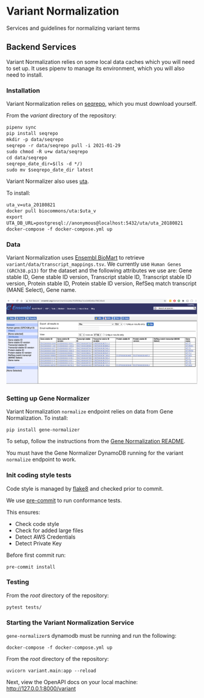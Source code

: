 # Variant Normalization
Services and guidelines for normalizing variant terms

## Backend Services
Variant Normalization relies on some local data caches which you will need to set up. It uses pipenv to manage its environment, which you will also need to install.

### Installation
Variant Normalization relies on [seqrepo](https://github.com/biocommons/biocommons.seqrepo), which you must download yourself.

From the _variant_ directory of the repository:
```
pipenv sync
pip install seqrepo
mkdir -p data/seqrepo
seqrepo -r data/seqrepo pull -i 2021-01-29
sudo chmod -R u+w data/seqrepo
cd data/seqrepo
seqrepo_date_dir=$(ls -d */)
sudo mv $seqrepo_date_dir latest
```

Variant Normalizer also uses [uta](https://github.com/biocommons/uta).

To install:
```
uta_v=uta_20180821
docker pull biocommons/uta:$uta_v
export UTA_DB_URL=postgresql://anonymous@localhost:5432/uta/uta_20180821
docker-compose -f docker-compose.yml up
```

### Data
Variant Normalization uses [Ensembl BioMart](http://www.ensembl.org/biomart/martview) to retrieve `variant/data/transcript_mappings.tsv`. We currently use `Human Genes (GRCh38.p13)` for the dataset and the following attributes we use are: Gene stable ID, Gene stable ID version, Transcript stable ID, Transcript stable ID version, Protein stable ID, Protein stable ID version, RefSeq match transcript (MANE Select), Gene name. 

![image](biomart.png)

### Setting up Gene Normalizer
Variant Normalization `normalize` endpoint relies on data from Gene Normalization. To install:
```shell script
pip install gene-normalizer
```

To setup, follow the instructions from the [Gene Normalization README](https://github.com/cancervariants/gene-normalization). 

You must have the Gene Normalizer DynamoDB running for the variant `normalize` endpoint to work.

### Init coding style tests

Code style is managed by [flake8](https://github.com/PyCQA/flake8) and checked prior to commit.

We use [pre-commit](https://pre-commit.com/#usage) to run conformance tests.

This ensures:

* Check code style
* Check for added large files
* Detect AWS Credentials
* Detect Private Key

Before first commit run:

```
pre-commit install
```

### Testing
From the _root_ directory of the repository:
```
pytest tests/
```

### Starting the Variant Normalization Service

`gene-normalizer`s dynamodb must be running and run the following:
```
docker-compose -f docker-compose.yml up
```

From the _root_ directory of the repository:
```
uvicorn variant.main:app --reload
```
Next, view the OpenAPI docs on your local machine:
http://127.0.0.1:8000/variant
